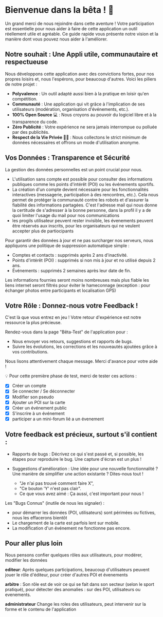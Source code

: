 

# Bienvenue dans la bêta ! 👋

Un grand merci de nous rejoindre dans cette aventure ! Votre participation est essentielle pour nous aider à faire de cette application un outil réellement utile et agréable.
Ce guide rapide vous présente notre vision et la manière dont vous pouvez nous aider à l'améliorer.

## Notre souhait : Une Appli utile, communautaire et respectueuse

Nous développons cette application avec des convictions fortes, pour nos propres loisirs et, nous l'espérons, pour beaucoup d'autres. 
Voici les piliers de notre projet :

- **Polyvalence** : Un outil adapté aussi bien à la pratique en loisir qu'en compétition.
- **Communauté** : Une application qui vit grâce à l'implication de ses utilisateurs (modération, organisation d'événements, etc.).
- **100% Open Source** 💻 : Nous croyons au pouvoir du logiciel libre et à la transparence du code.
- **Zéro Publicité** : Votre expérience ne sera jamais interrompue ou polluée par des publicités.
- **Respect de la Vie Privée 🕵️‍♀️** : Nous collectons le strict minimum de données nécessaires et offrons un mode d'utilisation anonyme.


## Vos Données : Transparence et Sécurité

La gestion des données personnelles est un point crucial pour nous.
- L'utilisation sans compte est possible pour consulter des informations publiques comme les points d'intérêt (POI) ou les événements sportifs.
- La création d'un compte devient nécessaire pour les fonctionnalités interactives (messagerie, participation à des rencontres, etc.). Cela nous permet de protéger la communauté contre les robots et d'assurer la fiabilité des informations partagées. C'est l'adresse mail qui nous donne la certitude de s'adresser à la bonne personne, dans la profil il y a de quoi limiter l'usage du mail pour nos communications
- les progils utilisateur peuvent rester invisible, les évenements peuvent être réservés aux inscrits, pour les organisateurs qui ne veulent accepter plus de partiocipants

Pour garantir des données à jour et ne pas surcharger nos serveurs, nous appliquons une politique de suppression automatique simple :

- Comptes et contacts : supprimés après 2 ans d'inactivité.
- Points d'intérêt (POI) : supprimés si non mis à jour et no utilisé depuis 2 ans.
- Événements : supprimés 2 semaines après leur date de fin.

Les informations fournies seront moins nombreuses mais plus fiable
les liens internet seront filtrés pour éviter le hameconnage (exception : pour échanger photos entre participants et localisation GPS)

## Votre Rôle : Donnez-nous votre Feedback !

C'est là que vous entrez en jeu ! 
Votre retour d'expérience est notre ressource la plus précieuse.

Rendez-vous dans la page "Bêta-Test" de l'application pour :
- Nous envoyer vos retours, suggestions et rapports de bugs.
- Suivre les évolutions, les corrections et les nouveautés ajoutées grâce à vos contributions.

Nous lisons attentivement chaque message. Merci d'avance pour votre aide !

💡 Pour cette première phase de test, merci de tester ces actions :

* [x] Créer un compte
* [x] Se connecter / Se déconnecter
* [x] Modifier son pseudo
* [x] Ajouter un POI sur la carte
* [x] Créer un événement public
* [x] S'inscrire à un événement
* [x] participer a un mini-forum lié a un évenement

## Votre feedback est précieux, surtout s'il contient :
- Rapports de bugs : Décrivez ce qui s'est passé et, si possible, les étapes pour reproduire le bug. Une capture d'écran est un plus !

- Suggestions d'amélioration : Une idée pour une nouvelle fonctionnalité ? Une manière de simplifier une action existante ? Dites-nous tout !
    - "Je n'ai pas trouvé comment faire X", 
    - "Ce bouton 'Y' n'est pas clair".
    - Ce que vous avez aimé : Ça aussi, c'est important pour nous !

Les "Bugs Connus" (inutile de nous les signaler) :
- pour démarrer les données (POI, utilisateurs) sont périmées ou fictives, nous les effacerons bientôt
- Le chargement de la carte est parfois lent sur mobile.
- La modification d'un événement ne fonctionne pas encore.


## Pour aller plus loin
Nous pensons confier quelques rôles aux utilisateurs, pour modérer, modifier les données

**editeur**:
Après quelques participations, beaucoup d'utilisateurs peuvent jouer le rôle d'éditeur, pour créer d'autres POI et évenements

**arbitre** :
Son rôle est de voir ce qui se fait dans son secteur (selon le sport pratiqué), pour détecter des anomalies : sur des POI, utilisateurs ou evenements.

**administrateur**
Change les roles des utilisateurs, peut intervenir sur la forme et le contenu de l'application




